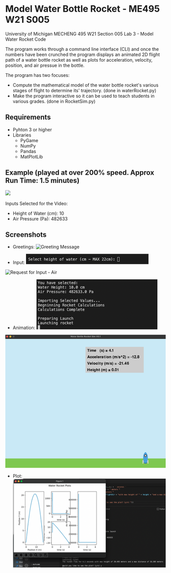 # Model Water Bottle Rocket - ME495 W21 S005
 University of Michigan
 MECHENG 495 W21 Section 005
 Lab 3 - Model Water Rocket Code


The program works through a command line interface (CLI) and once the numbers have been crunched the program displays an animated 2D flight path of a water bottle rocket as well as plots for acceleration, velocity, position, and air pressue in the bottle. 

The program has two focuses:
- Compute the mathematical model of the water bottle rocket's various stages of flight to determine its' trajectory. (done in waterRocket.py)
- Make the program interactive so it can be used to teach students in various grades. (done in RocketSim.py)

## Requirements
- Pyhton 3 or higher
- Libraries
  - PyGame
  - NumPy
  - Pandas
  - MatPlotLib

## Example (played at over 200% speed. Approx Run Time: 1.5 minutes)
![](waterRocketVideo.gif)

Inputs Selected for the Video: 
- Height of Water (cm): 10
- Air Pressure (Pa): 482633

## Screenshots 
- Greetings:
![Greeting Message](greeting.png "Greeting")

- Input:
![Request for Input - Water](./screenshots/inputWater.png "Inputs Water")

![Request for Input - Air](inputAir.png "Inputs Air")

- Animation:
![Launch Terminal Info](./screenshots/launch1.png "Launch Info")

![Launch Animation](./screenshots/launch2.png "Launch Animation")

- Plot:
![Plots of Launch](./screenshots/plot.png "Plots of Launch")